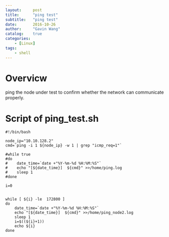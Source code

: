 ```yaml
---
layout:     post
title:      "ping test"
subtitle:   "ping test"
date:       2016-10-26
author:     "Gavin Wang"
catalog:    true
categories:
    - [Linux]
tags:
    - shell
---
```



# Overvicw

ping the node under test to confirm whether the network can communicate properly.


# Script of ping_test.sh

```shell
#!/bin/bash

node_ip="10.10.128.2"
cmd=`ping -i 1 ${node_ip} -w 1 | grep "icmp_req=1"`

#while true
#do
#    date_time=`date +"%Y-%m-%d %H:%M:%S"`
#    echo "[${date_time}]  ${cmd}" >>/home/ping.log
#    sleep 1
#done

i=0


while [ ${i} -le  172800 ]
do 
    date_time=`date +"%Y-%m-%d %H:%M:%S"`
    echo "[${date_time}]  ${cmd}" >>/home/ping_node2.log
    sleep 1
    i=$((${i}+1))
    echo ${i}
done
```
